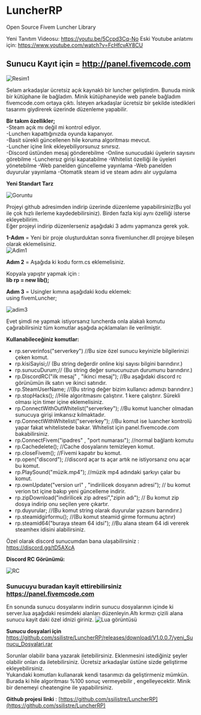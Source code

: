 

# LuncherRP
Open Source Fivem Luncher Library


Yeni Tanıtım Videosu: https://youtu.be/5Ccpd3Cq-No
Eski Youtube anlatımı için: https://www.youtube.com/watch?v=FcHfcvAY8CU

## Sunucu Kayıt için = http://panel.fivemcode.com
![Resim1](https://i.hizliresim.com/W48JsG.png)

  
Selam arkadaşlar ücretsiz açık kaynaklı bir luncher geliştirdim. Bunuda minik bir kütüphane ile bağladım.  Minik kütüphaneyide web panele bağladım fivemcode.com ortaya çıktı.
İsteyen arkadaşlar ücretsiz bir şekilde istedikleri tasarımı giydirerek üzerinde düzenleme yapabilir.  
  
**Bir takım özellikler;**  
-Steam açık mı değil mi kontrol ediyor.  
-Luncherı kapattığınızda oyunda kapanıyor.  
-Basit sürekli güncellenen hile koruma algoritması mevcut.  
-Luncher içine link ekleyebiliyorsunuz sınırsız.  
-Discord üstünden mesaj gönderebilme
-Online sunucudaki üyelerin sayısını görebilme
-Lunchersız girişi kapatabilme
-Whitelist özelliği ile üyeleri yönetebilme
-Web panelden güncelleme yayınlama
-Web panelden duyurular yayınlama
-Otomatik steam id ve steam adını alır uygulama

**Yeni Standart Tarz**


![Goruntu](https://i.hizliresim.com/qZ4b71.png)
  
  
Projeyi github adresimden indirip üzerinde düzenleme yapabilirsiniz(Bu yol ile çok hızlı ilerleme kaydedebilirsiniz). Birden fazla kişi aynı özelliği isterse ekleyebilirim.  
Eğer projeyi indirip düzenlerseniz aşağıdaki 3 adımı yapmanıza gerek yok.  
  
**1-Adım** = Yeni bir proje oluşturduktan sonra fivemluncher.dll projeye bileşen olarak eklemelisiniz.  
   ![Adim1](https://s6.gifyu.com/images/adim1.gif)
  
**Adım 2** = Aşağıda ki kodu form.cs eklemelisiniz.  
  
Kopyala yapıştır yapmak için :  
**lib rp = new lib();**  
  
**Adım 3** = Usingler kımına aşağıdaki kodu eklemek:  
using fivemLuncher;  

![adim3](https://i.hizliresim.com/phPeH1.png)

  
  
Evet şimdi ne yapmak istiyorsanız luncherda onla alakalı komutu çağırabilirsiniz tüm komutlar aşağıda açıklamaları ile verilmiştir.  
  
**Kullanabileceğiniz komutlar:**  

 - rp.serverinfos("serverkey") //Bu size özel sunucu keyinizle bilgilerinizi çeken komut.
 - rp.kisiSayisi;// (Bu string değerdir online kişi sayısı bilgini barındırır.)
 - rp.sunucuDurum;// (Bu string değer sunucunuzun durumunu barındırır.)
 - rp.DiscordRC("ilk mesaj" , "ikinci mesaj"); //Bu aşağıdaki discord rc görünümün ilk satırı ve ikinci satırıdır.
 - rp.SteamUserName; //(Bu string değer bizim kullanıcı adımızı barındırır.)
 - rp.stopHacks(); //Hile algoritmasını çalıştırır. 1 kere çalıştırır. Sürekli olması için timer içine eklemelisiniz.
 - rp.ConnectWithOutWhitelist("serverkey"); //Bu komut luancher olmadan sunucuya girişi imkansız kılmaktadır.
 - rp.ConnectWithWhitelist("serverkey"); //Bu komut ise luancher kontrolü yapar fakat whitelistede bakar. Whitelist için panel.fivemcode.com bakabilirsiniz.
 - rp.ConnectFivem("ipadres" , "port numarası"); //normal bağlantı komutu
 - rp.Cachedelete(); //Cache dosyalarını temizleyen komut.
 - rp.closeFivem();  //Fivemi kapatır bu komut.
 - rp.open("discord"); //discord açar ts açar artık ne istiyorsanız onu açar bu komut.
 - rp.PlaySound("müzik.mp4"); //müzik mp4 adındaki şarkıyı çalar bu komut.
 - rp.ownUpdate("version url" , "indirilicek dosyanın adresi"); // bu komut verion txt içine bakıp yeni güncelleme indirir.
 - rp.zipDownload("indirilicek zip adresi","zipin adı"); // Bu komut zip dosya indirip onu seçilen yere çıkartır.
 - rp.duyurular; //(Bu komut string olarak duyurular yazısını barındırır.)
 - rp.steamidgirformu(); //(Bu komut steamid girme formunu açtırır)
 - rp.steamid64("buraya steam 64 idsi"); //Bu alana steam 64 idi vererek steamhex idisini alabilirsiniz.
 

 Özel olarak discord sunucumdan bana ulaşabilirsiniz : https://discord.gg/tD5AXcA

**Discord RC Görünümü:**
  
![RC](https://i.hizliresim.com/cioI2L.png)




### Sunucuyu buradan kayit ettirebilirsiniz https://panel.fivemcode.com
 
 En sonunda sunucu dosyalarını indirin sunucu dosyalarının içinde ki server.lua aşağıdaki resimdeki alanları düzenleyin.Altı kırmızı çizili alana sunucu kayit daki özel idnizi giriniz.
 ![Lua görüntüsü](https://i.hizliresim.com/HARCP9.png)
 
 **Sunucu dosyalari için** https://github.com/ssilistre/LuncherRP/releases/download/V1.0.0.7/yeni_Sunucu_Dosyalari.rar

Sorunlar olabilir bana yazarak iletebilirsiniz. Eklenmesini istediğiniz şeyler olabilir onları da iletebilirsiniz. Ücretsiz arkadaşlar üstüne sizde geliştirme ekleyebilirsiniz.  
Yukarıdaki komutları kullanarak kendi tasarımızı da geliştirmeniz mümkün. Burada ki hile algoritması %100 sonuç vermeyebilir , engelleyecektir. Minik bir denemeyi cheatengine ile yapabilirsiniz.  
  
**Github projesi linki** : [https://github.com/ssilistre/LuncherRP](https://github.com/ssilistre/LuncherRP)

